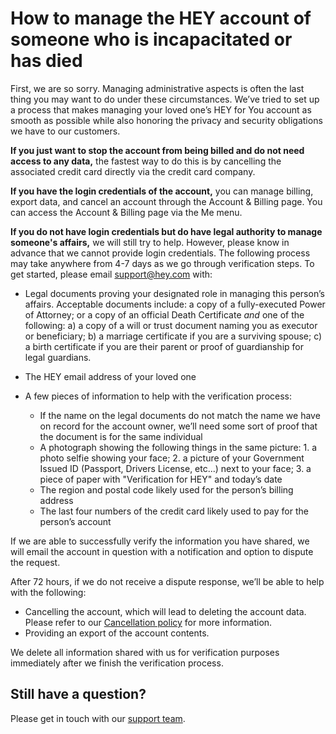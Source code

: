 # How to manage the HEY account of someone who is incapacitated or has died

First, we are so sorry. Managing administrative aspects is often the last thing you may want to do under these circumstances. We’ve tried to set up a process that makes managing your loved one’s HEY for You account as smooth as possible while also honoring the privacy and security obligations we have to our customers.

**If you just want to stop the account from being billed and do not need access to any data,** the fastest way to do this is by cancelling the associated credit card directly via the credit card company.

**If you have the login credentials of the account,** you can manage billing, export data, and cancel an account through the Account & Billing page. You can access the Account & Billing page via the Me menu.

**If you do not have login credentials but do have legal authority to manage someone's affairs,** we will still try to help. However, please know in advance that we cannot provide login credentials. The following process may take anywhere from 4-7 days as we go through verification steps. To get started, please email [support@hey.com](mailto:support@hey.com) with:

* Legal documents proving your designated role in managing this person’s affairs. Acceptable documents include: a copy of a fully-executed Power of Attorney; or a copy of an official Death Certificate *and* one of the following: a) a copy of a will or trust document naming you as executor or beneficiary; b) a marriage certificate if you are a surviving spouse; c) a birth certificate if you are their parent or proof of guardianship for legal guardians.
* The HEY email address of your loved one
* A few pieces of information to help with the verification process:

  - If the name on the legal documents do not match the name we have on record for the account owner, we’ll need some sort of proof that the document is for the same individual
  - A photograph showing the following things in the same picture: 1. a photo selfie showing your face; 2. a picture of your Government Issued ID (Passport, Drivers License, etc...) next to your face; 3. a piece of paper with "Verification for HEY" and today’s date
  - The region and postal code likely used for the person’s billing address
  - The last four numbers of the credit card likely used to pay for the person’s account

If we are able to successfully verify the information you have shared, we will email the account in question with a notification and option to dispute the request.

After 72 hours, if we do not receive a dispute response, we’ll be able to help with the following:

* Cancelling the account, which will lead to deleting the account data. Please refer to our [Cancellation policy](../cancellation/index.md) for more information.
* Providing an export of the account contents.

We delete all information shared with us for verification purposes immediately after we finish the verification process.

## Still have a question?

Please get in touch with our [support team](mailto:support@hey.com).
